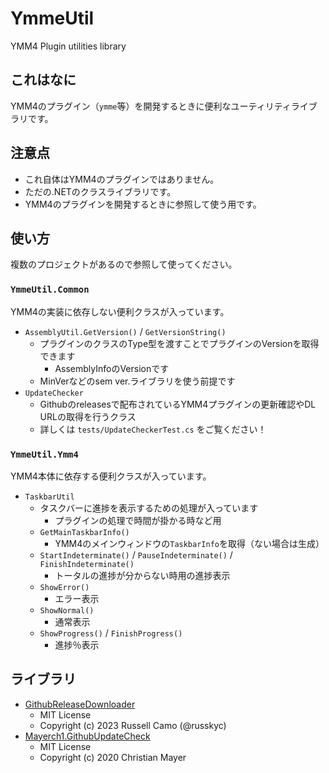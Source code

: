 # YmmeUtil
YMM4 Plugin utilities library

## これはなに

YMM4のプラグイン（`ymme`等）を開発するときに便利なユーティリティライブラリです。

## 注意点

- これ自体はYMM4のプラグインではありません。
- ただの.NETのクラスライブラリです。
- YMM4のプラグインを開発するときに参照して使う用です。

## 使い方

複数のプロジェクトがあるので参照して使ってください。

### `YmmeUtil.Common`

YMM4の実装に依存しない便利クラスが入っています。

- `AssemblyUtil.GetVersion()` / `GetVersionString()`
  - プラグインのクラスのType型を渡すことでプラグインのVersionを取得できます
    - AssemblyInfoのVersionです
  - MinVerなどのsem ver.ライブラリを使う前提です
- `UpdateChecker`
  - Githubのreleasesで配布されているYMM4プラグインの更新確認やDL URLの取得を行うクラス
  - 詳しくは `tests/UpdateCheckerTest.cs` をご覧ください！

### `YmmeUtil.Ymm4`

YMM4本体に依存する便利クラスが入っています。

- `TaskbarUtil`
  - タスクバーに進捗を表示するための処理が入っています
    - プラグインの処理で時間が掛かる時など用
  - `GetMainTaskbarInfo()`
    - YMM4のメインウィンドウの`TaskbarInfo`を取得（ない場合は生成）
  - `StartIndeterminate()` / `PauseIndeterminate()` / `FinishIndeterminate()`
    - トータルの進捗が分からない時用の進捗表示
  - `ShowError()`
    - エラー表示
  - `ShowNormal()`
    - 通常表示
  - `ShowProgress()` / `FinishProgress()`
    - 進捗％表示

## ライブラリ

- [GithubReleaseDownloader](https://github.com/russkyc/github-release-downloader/blob/master/LICENSE)
  - MIT License
  - Copyright (c) 2023 Russell Camo (@russkyc)
- [Mayerch1.GithubUpdateCheck](https://github.com/Mayerch1/GithubUpdateCheck/blob/master/LICENSE)
  - MIT License
  - Copyright (c) 2020 Christian Mayer

